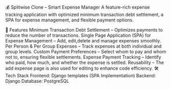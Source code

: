 💰 Splitwise Clone – Smart Expense Manager
A feature-rich expense tracking application with optimized minimum transaction debt settlement, a SPA for expense management, and flexible payment options.

🚀 Features
Minimum Transaction Debt Settlement – Optimizes payments to reduce the number of transactions.
Single Page Application (SPA) for Expense Management – Add, edit,delete and  manage expenses smoothly.
Per Person & Per Group Expenses – Track expenses at both individual and group levels.
Custom Payment Preferences – Select whom to pay and whom not to, ensuring flexible settlements.
Expense Payment Tracking – Identify who paid, how much, and whether the expense is settled.
Reusability – The add expense page is also used for editing to enhance code efficiency.
🛠 Tech Stack
Frontend: Django templates (SPA Implementation)
Backend: Django
Database: PostgreSQL
